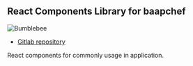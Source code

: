 ## React Components Library for baapchef
![Bumblebee][logo]

- [Gitlab repository]

React components for commonly usage in application.

[logo]: https://upload.wikimedia.org/wikipedia/en/3/37/BumblebeeHIRES.jpg
[Gitlab repository]: https://gitlab.com/baapchef/bumblebee
